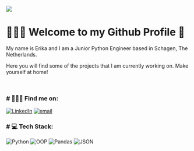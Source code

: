 [![](https://visitcount.itsvg.in/api?id=ekaleves&label=Profile%20Views&color=0&icon=0&pretty=false)](https://visitcount.itsvg.in)

<h1>🙋🏽‍♂️ Welcome to my Github Profile 🌱</h1>
<p>My name is Erika and I am a Junior Python Engineer based in Schagen, The Netherlands.</p>
<p>Here you will find some of the projects that I am currently working on. Make yourself at home!</p>
</br>

<h3># 💁🏽‍♂️ Find me on:</h3>

[![LinkedIn](https://img.shields.io/badge/LinkedIn-0077B5?style=for-the-badge&logo=linkedin&logoColor=white)](https://www.linkedin.com/in/erikaleves/) 
[![email](https://img.shields.io/badge/Gmail-D14836?style=for-the-badge&logo=gmail&logoColor=white)](mailto:ekaleves@gmail.com?subject=[GitHub])

<h3># 💻 Tech Stack:</h3>

![Python](https://img.shields.io/badge/Python-007ACC?style=for-the-badge&logo=Xcode&logoColor=white)
![OOP](https://img.shields.io/badge/c%23-%23239120.svg?style=for-the-badge&logo=c-sharp&logoColor=white)
![Pandas](https://img.shields.io/badge/Visual%20Studio-5C2D91.svg?style=for-the-badge&logo=visual-studio&logoColor=white)
![JSON](https://img.shields.io/badge/Android%20Studio-3DDC84.svg?style=for-the-badge&logo=android-studio&logoColor=white)

